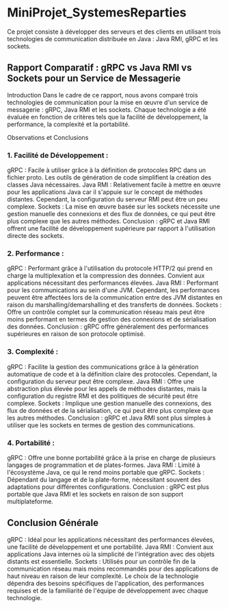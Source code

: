 # MiniProjet_SystemesReparties
Ce projet consiste à développer des serveurs et des clients en utilisant trois technologies de communication distribuée en Java : Java RMI, gRPC et les sockets. 

## Rapport Comparatif : gRPC vs Java RMI vs Sockets pour un Service de Messagerie
Introduction
Dans le cadre de ce rapport, nous avons comparé trois technologies de communication pour la mise en œuvre d'un service de messagerie : gRPC, Java RMI et les sockets. Chaque technologie a été évaluée en fonction de critères tels que la facilité de développement, la performance, la complexité et la portabilité.

Observations et Conclusions
### 1. Facilité de Développement :
gRPC : Facile à utiliser grâce à la définition de protocoles RPC dans un fichier proto. Les outils de génération de code simplifient la création des classes Java nécessaires.
Java RMI : Relativement facile à mettre en œuvre pour les applications Java car il s'appuie sur le concept de méthodes distantes. Cependant, la configuration du serveur RMI peut être un peu complexe.
Sockets : La mise en œuvre basée sur les sockets nécessite une gestion manuelle des connexions et des flux de données, ce qui peut être plus complexe que les autres méthodes.
Conclusion : gRPC et Java RMI offrent une facilité de développement supérieure par rapport à l'utilisation directe des sockets.

### 2. Performance :
gRPC : Performant grâce à l'utilisation du protocole HTTP/2 qui prend en charge la multiplexation et la compression des données. Convient aux applications nécessitant des performances élevées.
Java RMI : Performant pour les communications au sein d'une JVM. Cependant, les performances peuvent être affectées lors de la communication entre des JVM distantes en raison du marshalling/demarshalling et des transferts de données.
Sockets : Offre un contrôle complet sur la communication réseau mais peut être moins performant en termes de gestion des connexions et de sérialisation des données.
Conclusion : gRPC offre généralement des performances supérieures en raison de son protocole optimisé.

### 3. Complexité :
gRPC : Facilite la gestion des communications grâce à la génération automatique de code et à la définition claire des protocoles. Cependant, la configuration du serveur peut être complexe.
Java RMI : Offre une abstraction plus élevée pour les appels de méthodes distantes, mais la configuration du registre RMI et des politiques de sécurité peut être complexe.
Sockets : Implique une gestion manuelle des connexions, des flux de données et de la sérialisation, ce qui peut être plus complexe que les autres méthodes.
Conclusion : gRPC et Java RMI sont plus simples à utiliser que les sockets en termes de gestion des communications.

### 4. Portabilité :
gRPC : Offre une bonne portabilité grâce à la prise en charge de plusieurs langages de programmation et de plates-formes.
Java RMI : Limité à l'écosystème Java, ce qui le rend moins portable que gRPC.
Sockets : Dépendant du langage et de la plate-forme, nécessitant souvent des adaptations pour différentes configurations.
Conclusion : gRPC est plus portable que Java RMI et les sockets en raison de son support multiplateforme.

## Conclusion Générale
gRPC : Idéal pour les applications nécessitant des performances élevées, une facilité de développement et une portabilité.
Java RMI : Convient aux applications Java internes où la simplicité de l'intégration avec des objets distants est essentielle.
Sockets : Utilisés pour un contrôle fin de la communication réseau mais moins recommandés pour des applications de haut niveau en raison de leur complexité.
Le choix de la technologie dépendra des besoins spécifiques de l'application, des performances requises et de la familiarité de l'équipe de développement avec chaque technologie.


